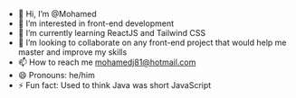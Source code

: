- 👋 Hi, I’m @Mohamed
- 👀 I’m interested in front-end development
- 🌱 I’m currently learning ReactJS and Tailwind CSS
- 💞️ I’m looking to collaborate on any front-end project that would help me master and improve my skills
- 📫 How to reach me mohamedj81@hotmail.com
- 😄 Pronouns: he/him
- ⚡ Fun fact: Used to think Java was short JavaScript

<!---
kephrenh/kephrenh is a ✨ special ✨ repository because its `README.md` (this file) appears on your GitHub profile.
You can click the Preview link to take a look at your changes.
--->
